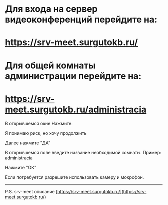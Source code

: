 # Для входа на сервер видеоконференций перейдите на:
# https://srv-meet.surgutokb.ru/

# Для общей комнаты администрации перейдите на:
# https://srv-meet.surgutokb.ru/administracia

В открывшемся окне Нажмите:

Я понимаю риск, но хочу продолжить

Далее нажмите "ДА"

В открывшемся поле введите название необходимой комнаты. Пример: administracia

Нажмите "ОК"

Если потребуется разрешите использовать камеру и мокрофон.

***
P.S. srv-meet описание
[https://srv-meet.surgutokb.ru/](https://srv-meet.surgutokb.ru/)
